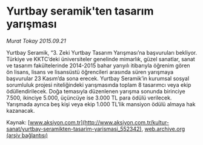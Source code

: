 # Yurtbay seramik'ten tasarım yarışması

*Murat Tokay 2015.09.21*

<div class="pNewsDetailMainContent ctx_content" itemprop="articleBody">
 <p>
  Yurtbay Seramik, “3. Zeki Yurtbay Tasarım Yarışması’na başvuruları bekliyor. Türkiye ve KKTC’deki üniversiteler genelinde mimarlık, güzel sanatlar, sanat ve tasarım fakültelerinde 2014-2015 bahar yarıyılı itibarıyla öğrenim gören ön lisans, lisans ve lisansüstü öğrencileri arasında süren yarışmaya başvurular 23 Kasım’da sona erecek. Yurtbay Seramik’in kurumsal sosyal sorumluluk projesi niteliğindeki yarışmasında toplam 8 tasarımcı veya ekip ödüllendirilecek. Doğa temasıyla düzenlenen yarışma sonunda birinciye 7.500, ikinciye 5.000, üçüncüye ise 3.000 TL para ödülü verilecek. Yarışmada ayrıca beş kişi veya ekip 1.000 TL’lik mansiyon ödülü almaya hak kazanacak.
 </p>
</div>


Kaynak: [www.aksiyon.com.tr](http://www.aksiyon.com.tr/kultur-sanat/yurtbay-seramikten-tasarim-yarismasi_552342), [web.archive.org (arşiv bağlantısı)](http://web.archive.org/web/20160109231252/http://www.aksiyon.com.tr/kultur-sanat/yurtbay-seramikten-tasarim-yarismasi_552342)
